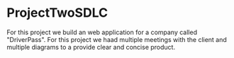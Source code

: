 # ProjectTwoSDLC
For this project we build an web application for a company called "DriverPass". For this project we haad multiple meetings with the client and multiple diagrams to a provide clear and concise product. 
